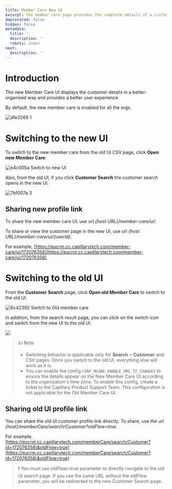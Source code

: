 ```yaml
---
title: Member Care New UI
excerpt: The member care page provides the complete details of a customer.
deprecated: false
hidden: false
metadata:
  title: ''
  description: ''
  robots: index
next:
  description: ''
---
```

# Introduction

The new Member Care UI displays the customer details in a better-organised way and provides a better user experience.

By default, the new member care is enabled for all the orgs.

![dfe3269 1](https://files.readme.io/dfe3269-1.gif)

# Switching to the new UI

To switch to the new member care from the old UI <Glossary>CSV</Glossary> page, click **Open new Member Care**.

![e4c005a Switch to new UI](https://files.readme.io/e4c005a-Switch_to_new_UI.png)

Also, from the old UI, if you click **Customer Search** the customer search opens in the new UI.

![7bf007a 3](https://files.readme.io/7bf007a-3.gif)

## Sharing new profile link

To share the new member care UI, use url *\{host URL}/member-care/ui/*.

To share or view the customer page in the new UI, use url *\{host URL}/member-care/ui/\{userId}*.

For example,  [https://eucrm.cc.capillarytech.com/member-care/ui/172076358](https://eucrm.cc.capillarytech.com/member-care/ui/172076358).

# Switching to the old UI

From the **Customer Search** page, click **Open old Member Care** to switch to the old UI.

![6c42392 Switch to Old member care](https://files.readme.io/6c42392-Switch_to_Old_member_care.gif)

In addition, from the search result page, you can click on the switch icon and switch from the new UI to the old UI.

![](https://files.readme.io/4bad84a-Switch_to_Old_UI.png)

> 👍 Note
>
> *   Switching behavior is applicable only for **Search** > **Customer** and CSV pages. Once you switch to the old UI, everything else will work as it is.
> *   You can enable the config `CONF_MCARE_ENABLE_ORG_TZ_CHANGES` to ensure the details appear on the New Member Care UI according to the organization's time zone. To enable this config, create a ticket to the Capillary Product Support Team. This configuration is not applicable for the Old Member Care UI.

## Sharing old UI profile link

You can share the old UI customer profile link directly. To share, use the url *\{host}/memberCare/search/Customer?oldFlow=true*.

For example, [https://eucrm.cc.capillarytech.com/memberCare/search/Customer?id=172076358\&oldFlow=true](https://eucrm.cc.capillarytech.com/memberCare/search/Customer?id=172076358\&oldFlow=true)

> ❗️ You must use oldFlow=true parameter to directly navigate to the old UI search page. If you use the same URL without the oldFlow parameter, you will be redirected to the new Customer Search page.
